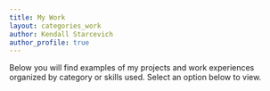 ```yaml
---
title: My Work
layout: categories_work
author: Kendall Starcevich
author_profile: true
---
```

Below you will find examples of my projects and work experiences organized by category or skills used. Select an option below to view. 